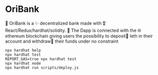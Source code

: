 # OriBank

🏦 OriBank is a ✨ decentralized bank made with 🎖️React/Redux/hardhat/solidity. 🚀 The Dapp is connected with the 🌐 ethereum blockchain giving users the possibility to deposit💸 leth in their account and withdraw💸 their funds under no constraint 

```shell
npx hardhat help
npx hardhat test
REPORT_GAS=true npx hardhat test
npx hardhat node
npx hardhat run scripts/deploy.js
```
